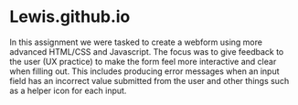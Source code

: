 # Lewis.github.io

In this assignment we were tasked to create a webform using more advanced HTML/CSS and Javascript. The focus was to give feedback to the user (UX practice) to make the form feel more interactive and clear when filling out. This includes producing error messages when an input field has an incorrect value submitted from the user and other things such as a helper icon for each input.
